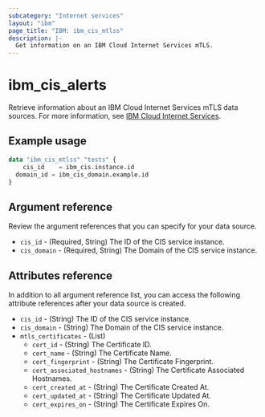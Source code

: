 ```yaml
---
subcategory: "Internet services"
layout: "ibm"
page_title: "IBM: ibm_cis_mtlss"
description: |-
  Get information on an IBM Cloud Internet Services mTLS.
---
```


# ibm_cis_alerts

Retrieve information about an IBM Cloud Internet Services mTLS data sources. For more information, see [IBM Cloud Internet Services](https://cloud.ibm.com/docs/cis?topic=cis-about-ibm-cloud-internet-services-cis).

## Example usage

```terraform
data "ibm_cis_mtlss" "tests" {
	cis_id    = ibm_cis.instance.id
  domain_id = ibm_cis_domain.example.id
}
```

## Argument reference
Review the argument references that you can specify for your data source.

- `cis_id` - (Required, String) The ID of the CIS service instance.
- `cis_domain` - (Required, String) The Domain of the CIS service instance.


## Attributes reference
In addition to all argument reference list, you can access the following attribute references after your data source is created.

- `cis_id` - (String) The ID of the CIS service instance.
- `cis_domain` - (String) The Domain of the CIS service instance.
- `mtls_certificates` - (List)
   - `cert_id` - (String) The Certificate ID.
   - `cert_name` - (String) The Certificate Name.
   - `cert_fingerprint` - (String) The Certificate Fingerprint.
   - `cert_associated_hostnames` - (String) The Certificate Associated Hostnames.
   - `cert_created_at` - (String) The Certificate Created At.
   - `cert_updated_at` - (String) The Certificate Updated At.
   - `cert_expires_on` - (String) The Certificate Expires On.

